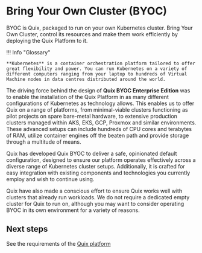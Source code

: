 # Bring Your Own Cluster (BYOC)

BYOC is Quix, packaged to run on your own Kubernetes cluster. Bring Your Own Cluster, control its resources and make them work efficiently by deploying the Quix Platform to it.

!!! Info "Glossary"
    
    **Kubernetes** is a container orchestration platform tailored to offer great flexibility and power. You can run Kubernetes on a variety of different computers ranging from your laptop to hundreds of Virtual Machine nodes in data centres distributed around the world.

The driving force behind the design of **Quix BYOC Enterprise Edition** was to enable the installation of the Quix Platform in as many different configurations of Kubernetes as technology allows. This enables us to offer Quix on a range of platforms, from minimal-viable clusters functioning as pilot projects on spare bare-metal hardware, to extensive production clusters managed within AKS, EKS, GCP, Proxmox and similar environments. These advanced setups can include hundreds of CPU cores and terabytes of RAM, utilize container engines off the beaten path and provide storage through a multitude of means.

Quix has developed Quix BYOC to deliver a safe, opinionated default configuration, designed to ensure our platform operates effectively across a diverse range of Kubernetes cluster setups. Additionally, it is crafted for easy integration with existing components and technologies you currently employ and wish to continue using.

Quix have also made a conscious effort to ensure Quix works well with clusters that already run workloads. We do not require a dedicated empty cluster for Quix to run on, although you may want to consider operating BYOC in its own environment for a variety of reasons.

## Next steps

See the requirements of the [Quix platform](requirements.md)